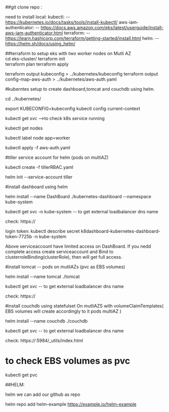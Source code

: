 #
##git clone repo :

need to install local:
kubectl:                  -- https://kubernetes.io/docs/tasks/tools/install-kubectl/
aws-iam-authenticator:    -- https://docs.aws.amazon.com/eks/latest/userguide/install-aws-iam-authenticator.html
terraform:                -- https://learn.hashicorp.com/terraform/getting-started/install.html
helm:                     -- https://helm.sh/docs/using_helm/

##terraform to setup eks with two worker nodes on Mutli AZ  
cd eks-cluster/
terraform init  
terraform plan
terraform apply


terraform output kubeconfig > ../kubernetes/kubeconfig
terraform output config-map-aws-auth > ../kubernetes/aws-auth.yaml


#kuberntes setup to create dashboard,tomcat and couchdb using helm.

cd ../kubernetes/

export KUBECONFIG=kubeconfig
kubectl config current-context

kubectl get svc -->to check k8s service running

kubectl get nodes 

kubectl label node <nodename> app=worker

kubectl apply -f aws-auth.yaml


#tiller service account for helm (pods on multiAZ)

kubectl create -f tillerRBAC.yaml

helm init --service-account tiller



#install dashboard using helm

helm install --name DashBoard ./kubernetes-dashboard  --namespace kube-system

kubectl get svc -n kube-system  -- to get external loadbalancer dns name

check: https://<externalip or loadbalancer dns>

login token: kubectl describe secret k8dashboard-kubernetes-dashboard-token-7725b -n kube-system
 
Above serviceaccount have limited access on DashBoard. If you nedd complete access create serviceaccount and Bind to clusterroleBinding(clusterRole), then will get full access.


#install tomcat -- pods on mutliAZs (pvc as EBS volumes)

helm install --name tomcat ./tomcat

kubectl get svc -- to get external loadbalancer dns name

check: https://<externalip or loadbalancer dns>



#install couchdb using statefulset On mutliAZS with volumeClaimTemplates( EBS volumes will create accordingly to it  pods multiAZ )

helm install --name couchdb ./couchdb

kubectl get svc -- to get external loadbalancer dns name

check: https://<externalip or loadbalancer dns>:5984/_utils/index.html



# to check EBS volumes as pvc
 kubectl get pvc

##HELM:

helm we can add our github as repo


helm repo add helm-example https://example.io/helm-example
